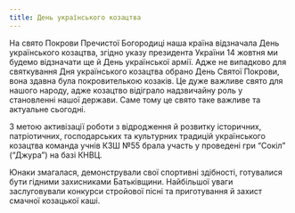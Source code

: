 ```yaml
---
title: День українського козацтва
---
```


На свято Покрови Пречистої Богородиці наша країна відзначала День українського козацтва, згідно указу президента України 14 жовтня ми будемо відзначати ще й День української армії. Адже не випадково для святкування Дня українського козацтва обрано День Святої Покрови, вона здавна була покровителькою козаків. Це дуже важливе свято для нашого народу, адже козацтво відіграло надзвичайну роль у становленні нашої держави. Саме тому це свято таке важливе та актуальне сьогодні.

З метою активізації роботи з відродження й розвитку історичних, патріотичних, господарських та культурних традицій українського козацтва команда учнів КЗШ №55 брала участь у проведені гри “Сокіл” (“Джура”) на базі КНВЦ.

Юнаки змагалася, демонстрували свої спортивні здібності, готувалися бути гідними захисниками Батьківщини. Найбільшої уваги заслуговували конкурси стройової пісні та приготування й захист смачної козацької каші.

<slideshow id="_/72157659373589938" />

